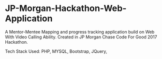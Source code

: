 # JP-Morgan-Hackathon-Web-Application
A Mentor-Mentee Mapping and progress tracking application build on Web With Video Calling Ability. Created in JP Morgan Chase Code For Good 2017 Hackathon.

Tech Stack Used: PHP, MYSQL, Bootstrap, JQuery,

